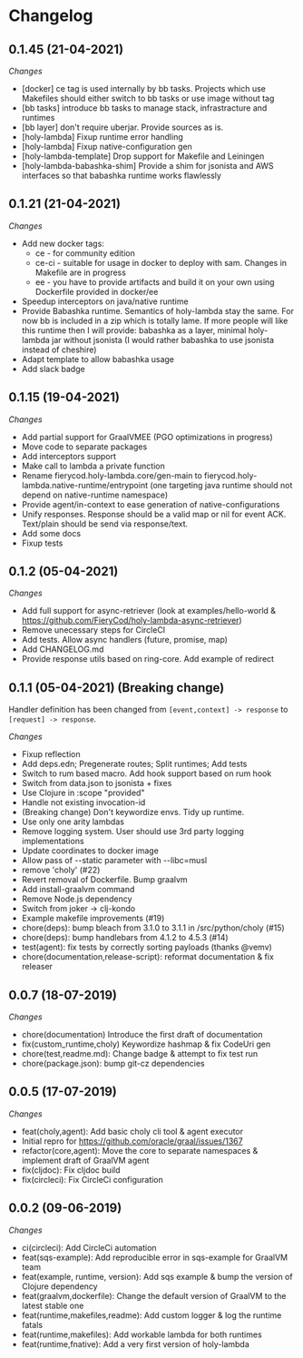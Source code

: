# Changelog
## 0.1.45 (21-04-2021)
*Changes*
- [docker] ce tag is used internally by bb tasks. Projects which use Makefiles should either switch to bb tasks or use image without tag
- [bb tasks] introduce bb tasks to manage stack, infrastracture and runtimes
- [bb layer] don't require uberjar. Provide sources as is.
- [holy-lambda] Fixup runtime error handling
- [holy-lambda] Fixup native-configuration gen
- [holy-lambda-template] Drop support for Makefile and Leiningen 
- [holy-lambda-babashka-shim] Provide a shim for jsonista and AWS interfaces so that babashka runtime works flawlessly

## 0.1.21 (21-04-2021)
*Changes*
- Add new docker tags: 
  - ce - for community edition
  - ce-ci - suitable for usage in docker to deploy with sam. Changes in Makefile are in progress
  - ee - you have to provide artifacts and build it on your own using Dockerfile provided in docker/ee
- Speedup interceptors on java/native runtime
- Provide Babashka runtime. Semantics of holy-lambda stay the same. For now bb is included in a zip which is totally lame. If more people will like this runtime then I will provide: babashka as a layer, minimal holy-lambda jar without jsonista (I would rather babashka to use jsonista instead of cheshire)
- Adapt template to allow babashka usage
- Add slack badge

## 0.1.15 (19-04-2021)
*Changes*
- Add partial support for GraalVMEE (PGO optimizations in progress)
- Move code to separate packages
- Add interceptors support
- Make call to lambda a private function
- Rename fierycod.holy-lambda.core/gen-main to fierycod.holy-lambda.native-runtime/entrypoint (one targeting java runtime should not depend on native-runtime namespace)
- Provide agent/in-context to ease generation of native-configurations
- Unify responses. Response should be a valid map or nil for event ACK. Text/plain should be send via response/text.
- Add some docs
- Fixup tests

## 0.1.2 (05-04-2021)
*Changes*
- Add full support for async-retriever (look at examples/hello-world & https://github.com/FieryCod/holy-lambda-async-retriever)
- Remove unecessary steps for CircleCI
- Add tests. Allow async handlers (future, promise, map)
- Add CHANGELOG.md
- Provide response utils based on ring-core. Add example of redirect

## 0.1.1 (05-04-2021) (Breaking change) 
Handler definition has been changed from `[event,context] -> response` to `[request] -> response`.

*Changes*
- Fixup reflection
- Add deps.edn; Pregenerate routes; Split runtimes; Add tests
- Switch to rum based macro. Add hook support based on rum hook
- Switch from data.json to jsonista + fixes
- Use Clojure in :scope "provided"
- Handle not existing invocation-id
- (Breaking change) Don't keywordize envs. Tidy up runtime.
- Use only one arity lambdas
- Remove logging system. User should use 3rd party logging implementations
- Update coordinates to docker image
- Allow pass of --static parameter with --libc=musl
- remove 'choly' (#22)
- Revert removal of Dockerfile. Bump graalvm
- Add install-graalvm command
- Remove Node.js dependency
- Switch from joker -> clj-kondo
- Example makefile improvements (#19)
- chore(deps): bump bleach from 3.1.0 to 3.1.1 in /src/python/choly (#15)
- chore(deps): bump handlebars from 4.1.2 to 4.5.3 (#14)
- test(agent): fix tests by correctly sorting payloads (thanks @vemv)
- chore(documentation,release-script): reformat documentation & fix releaser

## 0.0.7 (18-07-2019)

*Changes*
- chore(documentation) Introduce the first draft of documentation
- fix(custom_runtime,choly) Keywordize hashmap & fix CodeUri gen
- chore(test,readme.md): Change badge & attempt to fix test run
- chore(package.json): bump git-cz dependencies

## 0.0.5 (17-07-2019)

*Changes*
- feat(choly,agent): Add basic choly cli tool & agent executor
- Initial repro for https://github.com/oracle/graal/issues/1367
- refactor(core,agent): Move the core to separate namespaces & implement draft of GraalVM agent
- fix(cljdoc): Fix cljdoc build
- fix(circleci): Fix CircleCi configuration

## 0.0.2 (09-06-2019)

*Changes*
- ci(circleci): Add CircleCi automation
- feat(sqs-example): Add reproducible error in sqs-example for GraalVM team
- feat(example, runtime, version): Add sqs example & bump the version of Clojure dependency
- feat(graalvm,dockerfile): Change the default version of GraalVM to the latest stable one
- feat(runtime,makefiles,readme): Add custom logger & log the runtime fatals
- feat(runtime,makefiles): Add workable lambda for both runtimes
- feat(runtime,fnative): Add a very first version of holy-lambda
